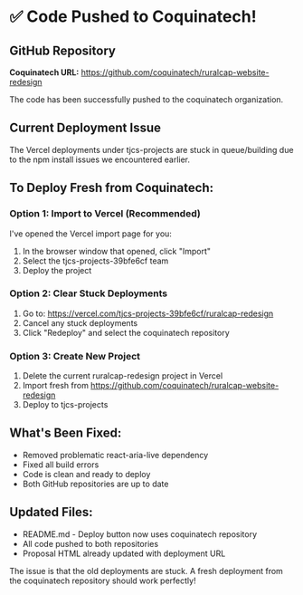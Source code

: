 # ✅ Code Pushed to Coquinatech!

## GitHub Repository
**Coquinatech URL:** https://github.com/coquinatech/ruralcap-website-redesign

The code has been successfully pushed to the coquinatech organization.

## Current Deployment Issue
The Vercel deployments under tjcs-projects are stuck in queue/building due to the npm install issues we encountered earlier.

## To Deploy Fresh from Coquinatech:

### Option 1: Import to Vercel (Recommended)
I've opened the Vercel import page for you:
1. In the browser window that opened, click "Import"
2. Select the tjcs-projects-39bfe6cf team
3. Deploy the project

### Option 2: Clear Stuck Deployments
1. Go to: https://vercel.com/tjcs-projects-39bfe6cf/ruralcap-redesign
2. Cancel any stuck deployments
3. Click "Redeploy" and select the coquinatech repository

### Option 3: Create New Project
1. Delete the current ruralcap-redesign project in Vercel
2. Import fresh from https://github.com/coquinatech/ruralcap-website-redesign
3. Deploy to tjcs-projects

## What's Been Fixed:
- Removed problematic react-aria-live dependency
- Fixed all build errors
- Code is clean and ready to deploy
- Both GitHub repositories are up to date

## Updated Files:
- README.md - Deploy button now uses coquinatech repository
- All code pushed to both repositories
- Proposal HTML already updated with deployment URL

The issue is that the old deployments are stuck. A fresh deployment from the coquinatech repository should work perfectly!